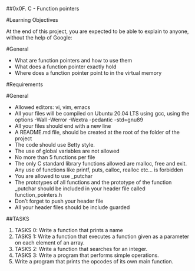 ##0x0F. C - Function pointers

#Learning Objectives

At the end of this project, you are expected to be able to explain to anyone, without the help of Google:

#General

* What are function pointers and how to use them
* What does a function pointer exactly hold
* Where does a function pointer point to in the virtual memory

#Requirements

#General

* Allowed editors: vi, vim, emacs
* All your files will be compiled on Ubuntu 20.04 LTS using gcc, using the options -Wall -Werror -Wextra -pedantic -std=gnu89
* All your files should end with a new line
* A README.md file, should be created at the root of the folder of the project
* The code should use Betty style. 
* The use of global variables are not allowed
* No more than 5 functions per file
* The only C standard library functions allowed are malloc, free and exit. Any use of functions like printf, puts, calloc, realloc etc… is forbidden
* You are allowed to use _putchar
* The prototypes of all functions and the prototype of the function _putchar should be included in your header file called function_pointers.h
* Don’t forget to push your header file
* All your header files should be include guarded

##TASKS

1. TASKS 0: Write a function that prints a name
2. TASKS 1: Write a function that executes a function given as a parameter on each element of an array.
3. TASKS 2: Write a function that searches for an integer.
4. TASKS 3: Write a program that performs simple operations.
5. Write a program that prints the opcodes of its own main function.
